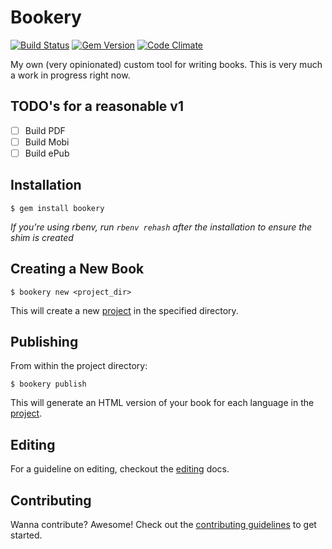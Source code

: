 # Bookery

[![Build Status](https://travis-ci.org/pseudomuto/bookery.png)](https://travis-ci.org/pseudomuto/bookery)
[![Gem Version](https://badge.fury.io/rb/bookery.png)](http://badge.fury.io/rb/bookery)
[![Code Climate](https://codeclimate.com/github/pseudomuto/bookery.png)](https://codeclimate.com/github/pseudomuto/bookery)

My own (very opinionated) custom tool for writing books. This is very much a work in progress right now.

## TODO's for a reasonable v1

* [ ] Build PDF
* [ ] Build Mobi
* [ ] Build ePub

## Installation

    $ gem install bookery

_If you're using rbenv, run `rbenv rehash` after the installation to ensure the shim is created_

## Creating a New Book

    $ bookery new <project_dir>

This will create a new [project] in the specified directory.

## Publishing

From within the project directory:

    $ bookery publish

This will generate an HTML version of your book for each language in the [project].

## Editing

For a guideline on editing, checkout the [editing] docs.

## Contributing

Wanna contribute? Awesome! Check out the [contributing guidelines] to get started.

[project]: docs/project.md
[editing]: docs/editing.md
[contributing guidelines]: docs/contributing.md
